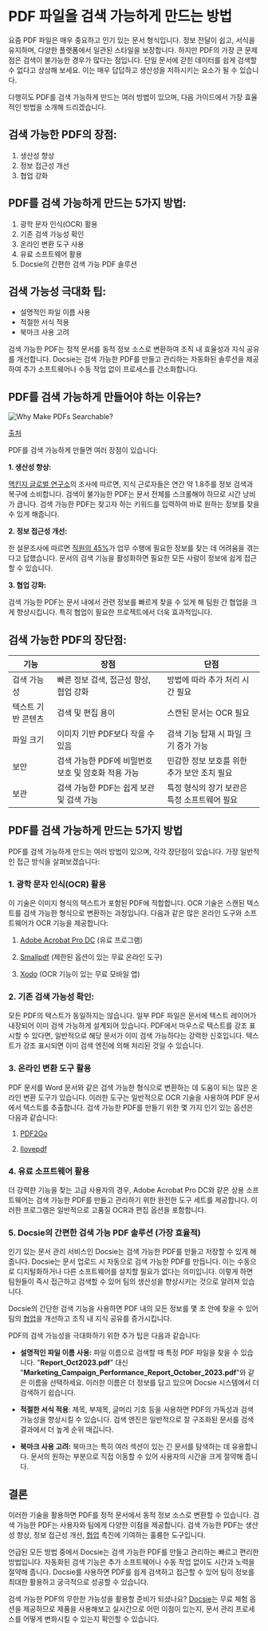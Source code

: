 # PDF 파일을 검색 가능하게 만드는 방법

요즘 PDF 파일은 매우 중요하고 인기 있는 문서 형식입니다. 정보 전달이 쉽고, 서식을 유지하며, 다양한 플랫폼에서 일관된 스타일을 보장합니다. 하지만 PDF의 가장 큰 문제점은 검색이 불가능한 경우가 많다는 점입니다. 단일 문서에 갇힌 데이터를 쉽게 검색할 수 없다고 상상해 보세요. 이는 매우 답답하고 생산성을 저하시키는 요소가 될 수 있습니다.

다행히도 PDF를 검색 가능하게 만드는 여러 방법이 있으며, 다음 가이드에서 가장 효율적인 방법을 소개해 드리겠습니다.

## 검색 가능한 PDF의 장점:

1. 생산성 향상
2. 정보 접근성 개선
3. 협업 강화

## PDF를 검색 가능하게 만드는 5가지 방법:

1. 광학 문자 인식(OCR) 활용
2. 기존 검색 가능성 확인
3. 온라인 변환 도구 사용
4. 유료 소프트웨어 활용
5. Docsie의 간편한 검색 가능 PDF 솔루션

## 검색 가능성 극대화 팁:

- 설명적인 파일 이름 사용
- 적절한 서식 적용
- 북마크 사용 고려

검색 가능한 PDF는 정적 문서를 동적 정보 소스로 변환하여 조직 내 효율성과 지식 공유를 개선합니다. Docsie는 검색 가능한 PDF를 만들고 관리하는 자동화된 솔루션을 제공하여 추가 소프트웨어나 수동 작업 없이 프로세스를 간소화합니다.


## PDF를 검색 가능하게 만들어야 하는 이유는?

![Why Make PDFs Searchable?](https://cdn.docsie.io/workspace_PfNzfGj3YfKKtTO4T/doc_QiqgSuNoJpspcExF3/file_jlxXevoHVgfgPUm19/image1.png)

[출처](https://artificio.ai/product/search-pdf)

PDF를 검색 가능하게 만들면 여러 장점이 있습니다:

**1. 생산성 향상:**

[맥킨지 글로벌 연구소](https://www.mckinsey.com/industries/technology-media-and-telecommunications/our-insights/the-social-economy)의 조사에 따르면, 지식 근로자들은 연간 약 1.8주를 정보 검색과 복구에 소비합니다. 검색이 불가능한 PDF는 문서 전체를 스크롤해야 하므로 시간 낭비가 큽니다. 검색 가능한 PDF는 찾고자 하는 키워드를 입력하여 바로 원하는 정보를 찾을 수 있게 해줍니다.

**2. 정보 접근성 개선:**

한 설문조사에 따르면 [직원의 45%](https://investor.manpowergroup.com/news-releases/news-release-details/talent-shortages-record-high-45-employers-around-world-report)가 업무 수행에 필요한 정보를 찾는 데 어려움을 겪는다고 답했습니다. 문서의 검색 기능을 활성화하면 필요한 모든 사람이 정보에 쉽게 접근할 수 있습니다.

**3. 협업 강화:**

검색 가능한 PDF는 문서 내에서 관련 정보를 빠르게 찾을 수 있게 해 팀원 간 협업을 크게 향상시킵니다. 특히 협업이 필요한 프로젝트에서 더욱 효과적입니다.

## 검색 가능한 PDF의 장단점:

|기능|장점|단점|
|-|-|-|
|검색 가능성|빠른 정보 검색, 접근성 향상, 협업 강화|방법에 따라 추가 처리 시간 필요|
|텍스트 기반 콘텐츠|검색 및 편집 용이|스캔된 문서는 OCR 필요|
|파일 크기|이미지 기반 PDF보다 작을 수 있음|검색 기능 탑재 시 파일 크기 증가 가능|
|보안|검색 가능한 PDF에 비밀번호 보호 및 암호화 적용 가능|민감한 정보 보호를 위한 추가 보안 조치 필요|
|보관|검색 가능한 PDF는 쉽게 보관 및 검색 가능|특정 형식의 장기 보관은 특정 소프트웨어 필요|
 

## PDF를 검색 가능하게 만드는 5가지 방법

PDF를 검색 가능하게 만드는 여러 방법이 있으며, 각각 장단점이 있습니다. 가장 일반적인 접근 방식을 살펴보겠습니다:

### 1. 광학 문자 인식(OCR) 활용
이 기술은 이미지 형식의 텍스트가 포함된 PDF에 적합합니다. OCR 기술은 스캔된 텍스트를 검색 가능한 형식으로 변환하는 과정입니다. 다음과 같은 많은 온라인 도구와 소프트웨어가 OCR 기능을 제공합니다:

1. [Adobe Acrobat Pro DC](https://www.adobe.com/es_eu/acrobat/acrobat-pro.html) (유료 프로그램)

2. [Smallpdf](https://smallpdf.com/) (제한된 옵션이 있는 무료 온라인 도구)

3. [Xodo](https://xodo.com/) (OCR 기능이 있는 무료 모바일 앱)

 

### 2. 기존 검색 가능성 확인:
모든 PDF의 텍스트가 동일하지는 않습니다. 일부 PDF 파일은 문서에 텍스트 레이어가 내장되어 이미 검색 가능하게 설계되어 있습니다. PDF에서 마우스로 텍스트를 강조 표시할 수 있다면, 일반적으로 해당 문서가 이미 검색 가능하다는 강력한 신호입니다. 텍스트가 강조 표시되면 이미 검색 엔진에 의해 처리된 것일 수 있습니다.

### 3. 온라인 변환 도구 활용

PDF 문서를 Word 문서와 같은 검색 가능한 형식으로 변환하는 데 도움이 되는 많은 온라인 변환 도구가 있습니다. 이러한 도구는 일반적으로 OCR 기술을 사용하여 PDF 문서에서 텍스트를 추출합니다. 검색 가능한 PDF를 만들기 위한 몇 가지 인기 있는 옵션은 다음과 같습니다:

1. [PDF2Go](https://www.pdf2go.com/)

2. [Ilovepdf](https://www.ilovepdf.com/)

 

### 4. 유료 소프트웨어 활용

더 강력한 기능을 찾는 고급 사용자의 경우, Adobe Acrobat Pro DC와 같은 상용 소프트웨어는 검색 가능한 PDF를 만들고 관리하기 위한 완전한 도구 세트를 제공합니다. 이러한 프로그램은 일반적으로 고품질 OCR과 편집 옵션을 포함합니다.

### 5. Docsie의 간편한 검색 가능 PDF 솔루션 (가장 효율적)

인기 있는 문서 관리 서비스인 Docsie는 검색 가능한 PDF를 만들고 저장할 수 있게 해줍니다. Docsie는 문서 업로드 시 자동으로 검색 가능한 PDF를 만듭니다. 이는 수동으로 디지털화하거나 다른 소프트웨어를 설치할 필요가 없다는 의미입니다. 이렇게 하면 팀원들이 즉시 접근하고 검색할 수 있어 팀의 생산성을 향상시키는 것으로 알려져 있습니다.

Docsie의 간단한 검색 기능을 사용하면 PDF 내의 모든 정보를 몇 초 안에 찾을 수 있어 팀의 [협업](https://site.docsie.io/centralized-team-collaboration-and-project-management)을 개선하고 조직 내 지식 공유를 증가시킵니다.

PDF의 검색 가능성을 극대화하기 위한 추가 팁은 다음과 같습니다:

* **설명적인 파일 이름 사용:** 파일 이름으로 검색할 때 특정 PDF 파일을 찾을 수 있습니다. "**Report_Oct2023.pdf**" 대신 "**Marketing_Campaign_Performance_Report_October_2023.pdf**"와 같은 이름을 선택하세요. 이러한 이름은 더 정보를 담고 있으며 Docsie 시스템에서 더 검색하기 쉽습니다.

* **적절한 서식 적용**: 제목, 부제목, 글머리 기호 등을 사용하면 PDF의 가독성과 검색 가능성을 향상시킬 수 있습니다. 검색 엔진은 일반적으로 잘 구조화된 문서를 검색 결과에서 더 높게 순위 매깁니다.

* **북마크 사용 고려:** 북마크는 특히 여러 섹션이 있는 긴 문서를 탐색하는 데 유용합니다. 문서의 원하는 부분으로 직접 이동할 수 있어 사용자의 시간을 크게 절약해 줍니다.

## 결론

이러한 기술을 활용하면 PDF를 정적 문서에서 동적 정보 소스로 변환할 수 있습니다. 검색 가능한 PDF는 사용자와 팀에게 다양한 이점을 제공합니다. 검색 가능한 PDF는 생산성 향상, 정보 접근성 개선, [협업](https://site.docsie.io/documentation-collaboration-software) 촉진에 기여하는 훌륭한 도구입니다.

언급된 모든 방법 중에서 Docsie는 검색 가능한 PDF를 만들고 관리하는 빠르고 편리한 방법입니다. 자동화된 검색 기능은 추가 소프트웨어나 수동 작업 없이도 시간과 노력을 절약해 줍니다. Docsie를 사용하면 PDF를 쉽게 검색하고 접근할 수 있어 팀이 정보를 최대한 활용하고 궁극적으로 성공할 수 있습니다.

검색 가능한 PDF의 무한한 가능성을 활용할 준비가 되셨나요? [Docsie](https://www.docsie.io/)는 무료 체험 옵션을 제공하므로 제품을 사용해보고 실시간으로 어떤 이점이 있는지, 문서 관리 프로세스를 어떻게 변화시킬 수 있는지 확인할 수 있습니다.